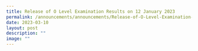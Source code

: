 ```yaml
---
title: Release of O Level Examination Results on 12 January 2023
permalink: /announcements/announcements/Release-of-O-Level-Examination-Results-on-12-January-2023/
date: 2023-03-10
layout: post
description: ""
image: ""
---
```

